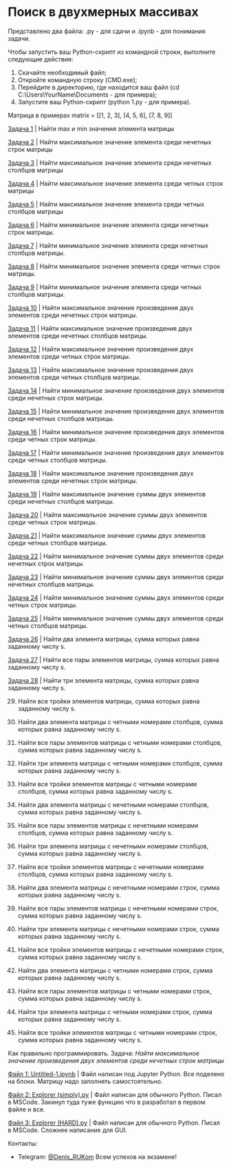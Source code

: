 # Поиск в двухмерных массивах

Представлено два файла: .py - для сдачи и .ipynb - для понимания задачи.

Чтобы запустить ваш Python-скрипт из командной строки, выполните следующие действия:
1. Скачайте необходимый файл;
2. Откройте командную строку (CMD.exe);
3. Перейдите в директорию, где находится ваш файл (cd C:\Users\YourName\Documents - для примера);
4. Запустите ваш Python-скрипт (python 1.py - для примера).

Матрица в примерах matrix = [[1, 2, 3], [4, 5, 6], [7, 8, 9]]

[Задача 1](https://github.com/DenisPodvalenchuk/help/blob/main/1.ipynb) | Найти max и min значения элемента матрицы

[Задача 2](https://github.com/DenisPodvalenchuk/help/blob/main/2.ipynb) | Найти максимальное значение элемента среди нечетных строк матрицы

[Задача 3](https://github.com/DenisPodvalenchuk/help/blob/main/3.ipynb) | Найти максимальное значение элемента среди нечетных столбцов матрицы

[Задача 4](https://github.com/DenisPodvalenchuk/help/blob/main/4.ipynb) | Найти максимальное значение элемента среди четных строк матрицы

[Задача 5](https://github.com/DenisPodvalenchuk/help/blob/main/5.ipynb) | Найти максимальное значение элемента среди четных столбцов матрицы

[Задача 6](https://github.com/DenisPodvalenchuk/help/blob/main/6.py) | Найти минимальное значение элемента среди нечетных строк матрицы.

[Задача 7](https://github.com/DenisPodvalenchuk/help/blob/main/7.py) | Найти минимальное значение элемента среди нечетных столбцов матрицы.

[Задача 8](https://github.com/DenisPodvalenchuk/help/blob/main/8.py) | Найти минимальное значение элемента среди четных строк матрицы.

[Задача 9](https://github.com/DenisPodvalenchuk/help/blob/main/9.py) | Найти минимальное значение элемента среди четных столбцов матрицы. 

[Задача 10](https://github.com/DenisPodvalenchuk/help/blob/main/10.py) | Найти максимальное значение произведения двух элементов среди нечетных
строк матрицы.

[Задача 11](https://github.com/DenisPodvalenchuk/help/blob/main/11.py) | Найти максимальное значение произведения двух элементов среди нечетных столбцов матрицы.

[Задача 12](https://github.com/DenisPodvalenchuk/help/blob/main/12.py) | Найти максимальное значение произведения двух элементов среди четных строк матрицы.

[Задача 13](https://github.com/DenisPodvalenchuk/help/blob/main/13.py) | Найти максимальное значение произведения двух элементов среди четных столбцов матрицы.

[Задача 14](https://github.com/DenisPodvalenchuk/help/blob/main/14.py) | Найти минимальное значение произведения двух элементов среди нечетных строк матрицы.

[Задача 15](https://github.com/DenisPodvalenchuk/help/blob/main/15.py) | Найти минимальное значение произведения двух элементов среди нечетных столбцов матрицы.

[Задача 16](https://github.com/DenisPodvalenchuk/help/blob/main/16.py) | Найти минимальное значение произведения двух элементов среди четных строк матрицы.

[Задача 17](https://github.com/DenisPodvalenchuk/help/blob/main/17.py) | Найти минимальное значение произведения двух элементов среди четных столбцов матрицы.

[Задача 18](https://github.com/DenisPodvalenchuk/help/blob/main/18.py) | Найти максимальное значение произведения двух элементов среди нечетных строк матрицы.

[Задача 19](https://github.com/DenisPodvalenchuk/help/blob/main/19.py) | Найти максимальное значение суммы двух элементов среди нечетных столбцов матрицы.

[Задача 20](https://github.com/DenisPodvalenchuk/help/blob/main/20.py) | Найти максимальное значение суммы двух элементов среди четных строк матрицы.

[Задача 21](https://github.com/DenisPodvalenchuk/help/blob/main/21.py) | Найти максимальное значение суммы двух элементов среди четных столбцов матрицы.

[Задача 22](https://github.com/DenisPodvalenchuk/help/blob/main/22.py) | Найти минимальное значение суммы двух элементов среди нечетных строк матрицы.

[Задача 23](https://github.com/DenisPodvalenchuk/help/blob/main/23.py) | Найти минимальное значение суммы двух элементов среди нечетных столбцов матрицы.

[Задача 24](https://github.com/DenisPodvalenchuk/help/blob/main/24.py) | Найти минимальное значение суммы двух элементов среди четных строк матрицы.

[Задача 25](https://github.com/DenisPodvalenchuk/help/blob/main/25.py) | Найти минимальное значение суммы двух элементов среди четных столбцов матрицы.

[Задача 26](https://github.com/DenisPodvalenchuk/help/blob/main/26.py) | Найти два элемента матрицы, сумма которых равна заданному числу s.

[Задача 27](https://github.com/DenisPodvalenchuk/help/blob/main/27.py) | Найти все пары элементов матрицы, сумма которых равна заданному числу s. 

[Задача 28](https://github.com/DenisPodvalenchuk/help/blob/main/28.py) | Найти три элемента матрицы, сумма которых равна заданному числу s.

29. Найти все тройки элементов матрицы, сумма которых равна заданному числу s. 

30. Найти два элемента матрицы с четными номерами столбцов, сумма которых равна заданному числу s.

31.	Найти все пары элементов матрицы с четными номерами столбцов, сумма которых равна заданному числу s.

32.	Найти три элемента матрицы с четными номерами столбцов, сумма которых равна заданному числу s.

33.	Найти все тройки элементов матрицы с четными номерами столбцов, сумма которых равна заданному числу s.

34.	Найти два элемента матрицы с нечетными номерами столбцов, сумма которых равна заданному числу s.

35.	Найти все пары элементов матрицы с нечетными номерами столбцов, сумма которых равна заданному числу s.

36.	Найти три элемента матрицы с нечетными номерами столбцов, сумма которых равна заданному числу s.

37.	Найти все тройки элементов матрицы с нечетными номерами столбцов, сумма которых равна заданному числу s.

38.	Найти два элемента матрицы с нечетными номерами строк, сумма которых равна заданному числу s.

39.	Найти все пары элементов матрицы с нечетными номерами строк, сумма которых равна заданному числу s.

40.	Найти три элемента матрицы с нечетными номерами строк, сумма которых равна заданному числу s.

41.	Найти все тройки элементов матрицы с нечетными номерами строк, сумма которых равна заданному числу s.

42.	Найти два элемента матрицы с четными номерами строк, сумма которых равна заданному числу s.

43.	Найти все пары элементов матрицы с четными номерами строк, сумма которых равна заданному числу s.

44.	Найти три элемента матрицы с четными номерами строк, сумма которых равна заданному числу s.

45.	Найти все тройки элементов матрицы с четными номерами строк, сумма которых равна заданному числу s.


Как правильно программировать. Задача: *Найти максимальное значение произведения двух элементов среди нечетных строк матрицы*

[Файл 1: Untitled-1.ipynb](https://github.com/DenisPodvalenchuk/help/blob/main/Untitled-1.ipynb) | Файл написан под Jupyter Python. Все поделено на блоки. Матрицу надо заполнять самостоятельно.

[Файл 2: Explorer (simply).py](https://github.com/DenisPodvalenchuk/help/blob/main/Explorer%20(simply).py) | Файл написан для обычного Python. Писал в MSCode. Закинул туда туже функцию что в разработал в первом файле и все.

[Файл 3: Explorer (HARD).py](https://github.com/DenisPodvalenchuk/help/blob/main/Explorer%20(HARD).py) | Файл написан для обычного Python. Писал в MSCode. Сложнее написание для GUI.

Контакты:
* Telegram: [@Denis_RUKom](https://t.me/Denis_RUKom)
Всем успехов на экзамене! 
